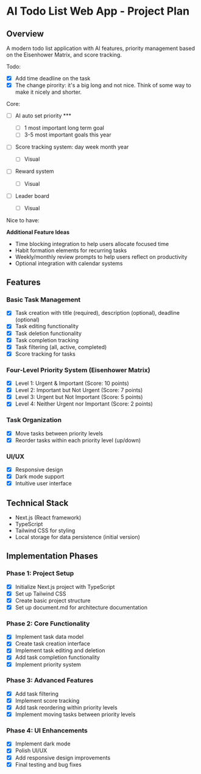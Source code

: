 # AI Todo List Web App - Project Plan

## Overview

A modern todo list application with AI features, priority management based on the Eisenhower Matrix, and score tracking.

Todo:

* [X] Add time deadline on the task
* [X] The change pirority: it's a big long and not nice. Think of some way to make it nicely and shorter.

Core:

* [ ] AI auto set priority ***

  * [ ] 1 most important long term goal
  * [ ] 3-5 most important goals this year
* [ ] Score tracking system: day week month year

  * [ ] Visual
* [ ] Reward system

  * [ ] Visual
* [ ] Leader board

  * [ ] Visual

Nice to have:



**Additional Feature Ideas**

* Time blocking integration to help users allocate focused time
* Habit formation elements for recurring tasks
* Weekly/monthly review prompts to help users reflect on productivity
* Optional integration with calendar systems


## Features

### Basic Task Management

- [X] Task creation with title (required), description (optional), deadline (optional)
- [X] Task editing functionality
- [X] Task deletion functionality
- [X] Task completion tracking
- [X] Task filtering (all, active, completed)
- [X] Score tracking for tasks

### Four-Level Priority System (Eisenhower Matrix)

- [X] Level 1: Urgent & Important (Score: 10 points)
- [X] Level 2: Important but Not Urgent (Score: 7 points)
- [X] Level 3: Urgent but Not Important (Score: 5 points)
- [X] Level 4: Neither Urgent nor Important (Score: 2 points)

### Task Organization

- [X] Move tasks between priority levels
- [X] Reorder tasks within each priority level (up/down)

### UI/UX

- [X] Responsive design
- [X] Dark mode support
- [X] Intuitive user interface

## Technical Stack

- Next.js (React framework)
- TypeScript
- Tailwind CSS for styling
- Local storage for data persistence (initial version)

## Implementation Phases

### Phase 1: Project Setup

- [X] Initialize Next.js project with TypeScript
- [X] Set up Tailwind CSS
- [X] Create basic project structure
- [X] Set up document.md for architecture documentation

### Phase 2: Core Functionality

- [X] Implement task data model
- [X] Create task creation interface
- [X] Implement task editing and deletion
- [X] Add task completion functionality
- [X] Implement priority system

### Phase 3: Advanced Features

- [X] Add task filtering
- [X] Implement score tracking
- [X] Add task reordering within priority levels
- [X] Implement moving tasks between priority levels

### Phase 4: UI Enhancements

- [X] Implement dark mode
- [X] Polish UI/UX
- [X] Add responsive design improvements
- [X] Final testing and bug fixes
